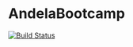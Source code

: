 # AndelaBootcamp

[![Build Status](https://travis-ci.com/tolumide-ng/AndelaBootcamp.svg?branch=develop)](https://travis-ci.com/tolumide-ng/AndelaBootcamp)

